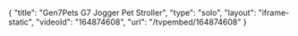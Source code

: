 {
    "title": "Gen7Pets G7 Jogger Pet Stroller",
    "type": "solo",
    "layout": "iframe-static",
    "videoId": "164874608",
    "url": "\/tvpembed\/164874608"
}
